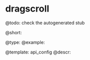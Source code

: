 dragscroll
=============

@todo:
	check the autogenerated stub


@short:
	

@type: 
@example:


@template:	api_config
@descr:


